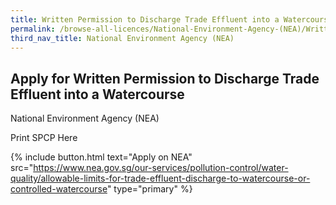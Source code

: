 ```yaml
---
title: Written Permission to Discharge Trade Effluent into a Watercourse
permalink: /browse-all-licences/National-Environment-Agency-(NEA)/Written-Permission-to-Discharge-Trade-Effluent-into-a-Watercourse
third_nav_title: National Environment Agency (NEA)
---
```


## Apply for Written Permission to Discharge Trade Effluent into a Watercourse

National Environment Agency (NEA)

Print SPCP Here

{% include button.html text="Apply on NEA" src="https://www.nea.gov.sg/our-services/pollution-control/water-quality/allowable-limits-for-trade-effluent-discharge-to-watercourse-or-controlled-watercourse" type="primary" %}
